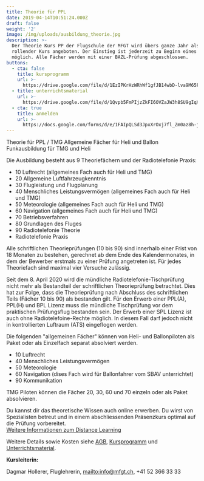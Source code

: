 ```yaml
---
title: Theorie für PPL
date: 2019-04-14T10:51:24.000Z
draft: false
weight: '2'
image: /img/uploads/ausbildung_theorie.jpg
description: >-
  Der Theorie Kurs PP der Flugschule der MFGT wird übers ganze Jahr als
  rollender Kurs angeboten. Der Einstieg ist jederzeit zu Beginn eines Faches
  möglich. Alle Fächer werden mit einer BAZL-Prüfung abgeschlossen.
buttons:
  - cta: false
    title: kursprogramm
    url: >-
      https://drive.google.com/file/d/1EzIPKrHzWRhWf1gfJB14wbD-lva9M65F/view?usp=share_link
  - title: unterrichtsmaterial
    url: >-
      https://drive.google.com/file/d/1Qvpb5FmPIjzZkFI6OVZaJW3h8SU9gIqX/view?usp=share_link
  - cta: true
    title: anmelden
    url: >-
      https://docs.google.com/forms/d/e/1FAIpQLSd3JpxXrOxj7fl_Zm0az8h-jQsAsB1TOEE2-HsOPYoi29qRUw/viewform
---
```

Theorie für PPL / TMG
Allgemeine Fächer für Heli und Ballon
Funkausbildung für TMG und Heli

Die Ausbildung besteht aus 9 Theoriefächern und der Radiotelefonie Praxis:

* 10 Luftrecht (allgemeines Fach auch für Heli und TMG)
* 20 Allgemeine Luftfahrzeugkenntnis
* 30 Flugleistung und Flugplanung
* 40 Menschliches Leistungsvermögen (allgemeines Fach auch für Heli und TMG)
* 50 Meteorologie (allgemeines Fach auch für Heli und TMG)
* 60 Navigation (allgemeines Fach auch für Heli und TMG)
* 70 Betriebsverfahren
* 80 Grundlagen des Fluges
* 90 Radiotelefonie Theorie
* Radiotelefonie Praxis

Alle schriftlichen Theorieprüfungen (10 bis 90) sind innerhalb einer Frist von 18 Monaten zu bestehen, gerechnet ab dem Ende des Kalendermonates, in dem der Bewerber erstmals zu einer Prüfung angetreten ist. Für jedes Theoriefach sind maximal vier Versuche zulässig.

Seit dem 8. April 2020 wird die mündliche Radiotelefonie-Tischprüfung nicht mehr als Bestandteil der schriftlichen Theorieprüfung betrachtet. Dies hat zur Folge, dass die Theorieprüfung nach Abschluss des schriftlichen Teils (Fächer 10 bis 90) als bestanden gilt. Für den Erwerb einer PPL(A), PPL(H) und BPL Lizenz muss die mündliche Tischprüfung vor dem praktischen Prüfungsflug bestanden sein. Der Erwerb einer SPL Lizenz ist auch ohne Radiotelefoine-Rechte möglich. In diesem Fall darf jedoch nicht in kontrollierten Luftraum (ATS) eingeflogen werden.

Die folgenden "allgemeinen Fächer" können von Heli- und Ballonpiloten als Paket oder als Einzelfach separat absolviert werden.

* 10 Luftrecht
* 40 Menschliches Leistungsvermögen
* 50 Meteorologie
* 60 Navigation (dises Fach wird für Ballonfahrer vom SBAV unterrichtet)
* 90 Kommunikation

TMG Piloten können die Fächer 20, 30, 60 und 70 einzeln oder als Paket absolvieren.

Du kannst dir das theoretische Wissen auch online erwerben. Du wirst von Spezialisten betreut und in einem abschliessenden Präsenzkurs optimal auf die Prüfung vorbereitet. \
[Weitere Informationen zum Distance Learning](https://www.swisspsa.ch/index.php/fernunterricht-neu/einleitung-mobile)

Weitere Details sowie Kosten siehe [AGB](https://drive.google.com/file/d/1iF-XZ-CfMZVE1tXJXf4WRGbm4CRAZv92/view?usp=sharing), [Kursprogramm](https://drive.google.com/file/d/1EzIPKrHzWRhWf1gfJB14wbD-lva9M65F/view?usp=share_link) und [Unterrichtsmaterial](https://drive.google.com/file/d/1Qvpb5FmPIjzZkFI6OVZaJW3h8SU9gIqX/view?usp=share_link).

**Kursleiterin:**

Dagmar Hollerer, Fluglehrerin, <mailto:info@mfgt.ch>, +41 52 366 33 33
